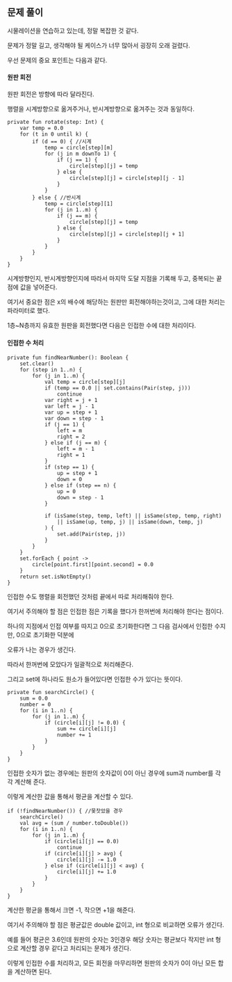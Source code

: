 ## 문제 풀이

시물레이션을 연습하고 있는데, 정말 복잡한 것 같다.

문제가 정말 길고, 생각해야 될 케이스가 너무 많아서 굉장히 오래 걸렸다.

우선 문제의 중요 포인트는 다음과 같다.

#### 원판 회전

원판 회전은 방향에 따라 달라진다.

행렬을 시계방향으로 옮겨주거나, 반시계방향으로 옮겨주는 것과 동일하다.

```
private fun rotate(step: Int) {
    var temp = 0.0
    for (t in 0 until k) {
        if (d == 0) { //시계
            temp = circle[step][m]
            for (j in m downTo 1) {
                if (j == 1) {
                    circle[step][j] = temp
                } else {
                    circle[step][j] = circle[step][j - 1]
                }
            }
        } else { //반시계
            temp = circle[step][1]
            for (j in 1..m) {
                if (j == m) {
                    circle[step][j] = temp
                } else {
                    circle[step][j] = circle[step][j + 1]
                }
            }
        }
    }
}
```

시계방향인지, 반시계방향인지에 따라서 마지막 도달 지점을 기록해 두고, 중복되는 끝점에 값을 넣어준다.

여기서 중요한 점은 x의 배수에 해당하는 원판만 회전해야하는것이고, 그에 대한 처리는 파라미터로 했다.

1층~N층까지 유효한 원판을 회전했다면 다음은 인접한 수에 대한 처리이다.

#### 인접한 수 처리

```
private fun findNearNumber(): Boolean {
    set.clear()
    for (step in 1..n) {
        for (j in 1..m) {
            val temp = circle[step][j]
            if (temp == 0.0 || set.contains(Pair(step, j)))
                continue
            var right = j + 1
            var left = j - 1
            var up = step + 1
            var down = step - 1
            if (j == 1) {
                left = m
                right = 2
            } else if (j == m) {
                left = m - 1
                right = 1
            }
            if (step == 1) {
                up = step + 1
                down = 0
            } else if (step == n) {
                up = 0
                down = step - 1
            }

            if (isSame(step, temp, left) || isSame(step, temp, right)
                || isSame(up, temp, j) || isSame(down, temp, j)
            ) {
                set.add(Pair(step, j))
            }
        }
    }
    set.forEach { point ->
        circle[point.first][point.second] = 0.0
    }
    return set.isNotEmpty()
}
```

인접한 수도 행렬을 회전했던 것처럼 끝에서 따로 처리해줘야 한다.

여기서 주의해야 할 점은 인접한 점은 기록을 했다가 한꺼번에 처리해야 한다는 점이다.

하나의 지점에서 인접 여부를 따지고 0으로 초기화한다면 그 다음 검사에서 인접한 수지만, 0으로 초기화한 덕분에 

오류가 나는 경우가 생긴다.

따라서 한꺼번에 모았다가 일괄적으로 처리해준다.

그리고 set에 하나라도 원소가 들어있다면 인접한 수가 있다는 뜻이다.

```
private fun searchCircle() {
    sum = 0.0
    number = 0
    for (i in 1..n) {
        for (j in 1..m) {
            if (circle[i][j] != 0.0) {
                sum += circle[i][j]
                number += 1
            }
        }
    }
}
```

인접한 숫자가 없는 경우에는 원판의 숫자값이 0이 아닌 경우에 sum과 number를 각각 계산해 준다.

이렇게 계산한 값을 통해서 평균을 계산할 수 있다.

```
if (!findNearNumber()) { //몾찻았을 경우
    searchCircle()
    val avg = (sum / number.toDouble())
    for (i in 1..n) {
        for (j in 1..m) {
            if (circle[i][j] == 0.0)
                continue
            if (circle[i][j] > avg) {
                circle[i][j] -= 1.0
            } else if (circle[i][j] < avg) {
                circle[i][j] += 1.0
            }
        }
    }
}
```

계산한 평균을 통해서 크면 -1, 작으면 +1을 해준다.

여기서 주의해야 할 점은 평균값은 double 값이고, int 형으로 비교하면 오류가 생긴다.

예를 들어 평균은 3.6인데 원판의 숫자는 3인경우 해당 숫자는 평균보다 작지만 int 형으로 계산할 경우 같다고 처리되는 문제가 생긴다.

이렇게 인접한 수를 처리하고, 모든 회전을 마무리하면 원판의 숫자가 0이 아닌 모든 합을 계산하면 된다.